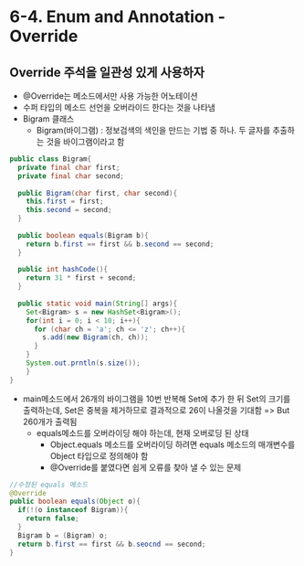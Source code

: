 # 6-4. Enum and Annotation - Override

## Override 주석을 일관성 있게 사용하자

- @Override는 메소드에서만 사용 가능한 어노테이션
- 수퍼 타입의 메소드 선언을 오버라이드 한다는 것을 나타냄
- Bigram 클래스
  - Bigram(바이그램) : 정보검색의 색인을 만드는 기법 중 하나. 두 글자를 추출하는 것을 바이그램이라고 함

```java
public class Bigram{
  private final char first;
  private final char second;
  
  public Bigram(char first, char second){
    this.first = first;
    this.second = second;
  }
  
  public boolean equals(Bigram b){
    return b.first == first && b.second == second;
  }
  
  public int hashCode(){
    return 31 * first + second;
  }
  
  public static void main(String[] args){
    Set<Bigram> s = new HashSet<Bigram>();
    for(int i = 0; i < 10; i++){
      for (char ch = 'a'; ch <= 'z'; ch++){
        s.add(new Bigram(ch, ch));
      }
    }
    System.out.prntln(s.size());
	}
}
```

- main메소드에서 26개의 바이그램을 10번 반복해 Set에 추가 한 뒤 Set의 크기를 출력하는데, Set은 중복을 제거하므로 결과적으로 26이 나올것을 기대함 => But 260개가 출력됨
  - equals메소드를 오버라이딩 해야 하는데, 현재 오버로딩 된 상태
    - Object.equals 메소드를 오버라이딩 하려면 equals 메소드의 매개변수를 Object 타입으로 정의해야 함
    - @Override를 붙였다면 쉽게 오류를 찾아 낼 수 있는 문제

```java
//수정된 equals 메소드
@Override
public boolean equals(Object o){
  if(!(o instanceof Bigram)){
    return false;
  }
  Bigram b = (Bigram) o;
  return b.first == first && b.seocnd == second;
}
```

